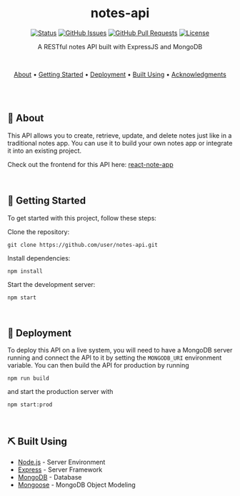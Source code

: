 <div align="center">

<h1 align="center">notes-api</h1>

[![Status](https://img.shields.io/badge/status-active-success.svg)]() [![GitHub Issues](https://img.shields.io/github/issues/KhalidSaifullahFuad/notes-api.svg)](https://github.com/KhalidSaifullahFuad/notes-api/issues) [![GitHub Pull Requests](https://img.shields.io/github/issues-pr/KhalidSaifullahFuad/notes-api.svg)](https://github.com/KhalidSaifullahFuad/notes-api/pulls) [![License](https://img.shields.io/badge/license-MIT-blue.svg)](/LICENSE)

<p align="center">

A RESTful notes API built with ExpressJS and MongoDB

</p>

<br>

[About](#about) • [Getting Started](#getting_started) • [Deployment](#deployment) • [Built Using](#built_using) • [Acknowledgments](#acknowledgement)

<!-- [Authors](#authors) -->
<!-- - [TODO](../TODO.md) -->
<!-- - [Contributing](../CONTRIBUTING.md) -->

</div>
<br>
<br>

## 🧐 About <a name = "about"></a>

This API allows you to create, retrieve, update, and delete notes just like in a traditional notes app. You can use it to build your own notes app or integrate it into an existing project.

Check out the frontend for this API here: [react-note-app](https://github.com/KhalidSaifullahFuad/react-note-app)

<br>

## 🏁 Getting Started <a name = "getting_started"></a>

To get started with this project, follow these steps:

Clone the repository:

```
git clone https://github.com/user/notes-api.git
```

Install dependencies:

```
npm install
```

Start the development server:

```
npm start
```

<!-- ## 🔧 Running the tests <a name = "tests"></a> -->

<br>

## 🚀 Deployment <a name = "deployment"></a>

To deploy this API on a live system, you will need to have a MongoDB server running and connect the API to it by setting the `MONGODB_URI` environment variable. You can then build the API for production by running

```
npm run build
```

and start the production server with

```
npm start:prod
```

<br>

## ⛏️ Built Using <a name = "built_using"></a>

-   [Node.js](https://nodejs.org/en/) - Server Environment
-   [Express](https://expressjs.com/) - Server Framework
-   [MongoDB](https://www.mongodb.com/) - Database
-   [Mongoose](https://mongoosejs.com/) - MongoDB Object Modeling
<!-- -  [Jest](https://jestjs.io/) - Testing Framework
-   [Supertest](https://www.npmjs.com/package/supertest) - HTTP Testing Library -->

<br>

<!-- ## 🎉 Acknowledgements <a name = "acknowledgement"></a> -->

<!--
-   [PurpleBooth](https://gist.github.com/PurpleBooth) for the README template
-   [othneildrew]( https://github.com/othneildrew/Best-README-Template) for the README template
-   [FreeCodeCamp](https://www.freecodecamp.org/news/how-to-build-a-notes-app-using-react-and-node-js/) for the tutorial -->
